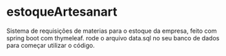 # estoqueArtesanart
Sistema de requisições de materias para o estoque da empresa, feito com spring boot com thymeleaf.
rode o arquivo data.sql no seu banco de dados para começar utilizar o código.


